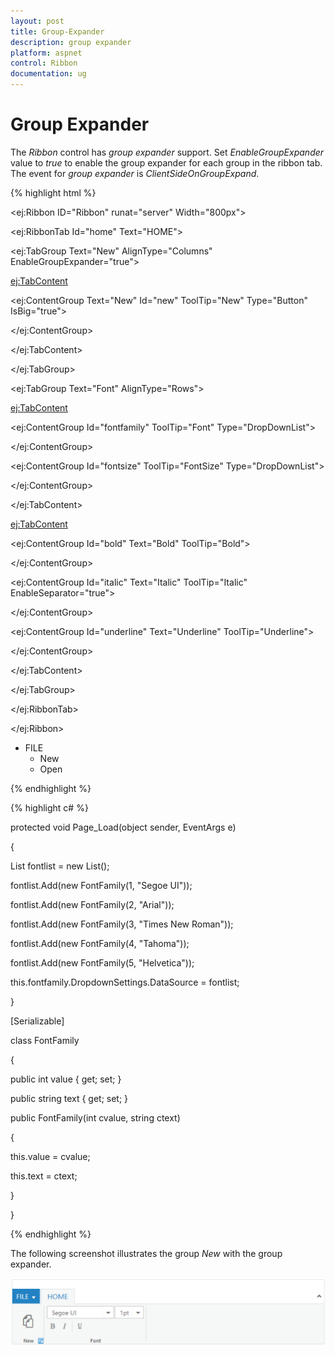```yaml
---
layout: post
title: Group-Expander
description: group expander
platform: aspnet
control: Ribbon
documentation: ug
---
```


# Group Expander

The _Ribbon_ control has _group expander_ support. Set _EnableGroupExpander_ value to _true_ to enable the group expander for each group in the ribbon tab. The event for _group expander_ is _ClientSideOnGroupExpand_.



{% highlight html %}





<ej:Ribbon ID="Ribbon" runat="server" Width="800px">

<ApplicationTab ItemID="menu" Type="ApplicationMenu">

<MenuSettings OpenOnClick="false"></MenuSettings>

</ApplicationTab>

<RibbonTabs>

<ej:RibbonTab Id="home" Text="HOME">

<TabGroupCollection>

<ej:TabGroup Text="New" AlignType="Columns" EnableGroupExpander="true">

<ContentCollection>

<ej:TabContent>

<ContentDefaults Width="100" />

<ContentGroupCollection>

<ej:ContentGroup Text="New" Id="new" ToolTip="New" Type="Button" IsBig="true">

<ButtonSettings ContentType="ImageOnly" PrefixIcon="e-ribbon e-new" />

</ej:ContentGroup>

</ContentGroupCollection>

</ej:TabContent>

</ContentCollection>

</ej:TabGroup>

<ej:TabGroup Text="Font" AlignType="Rows">

<ContentCollection>

<ej:TabContent>

<ContentGroupCollection>

<ej:ContentGroup Id="fontfamily" ToolTip="Font" Type="DropDownList">

<DropdownSettings Value="Segoe UI" Text="Fonts" Width="150"></DropdownSettings>

</ej:ContentGroup>

<ej:ContentGroup Id="fontsize" ToolTip="FontSize" Type="DropDownList">

<DropdownSettings Value="1pt" Width="65"></DropdownSettings>

</ej:ContentGroup>

</ContentGroupCollection>

</ej:TabContent>

<ej:TabContent>

<ContentGroupCollection>

<ej:ContentGroup Id="bold" Text="Bold" ToolTip="Bold">

<ButtonSettings ContentType="ImageOnly" Type="Reset" PrefixIcon="e-ribbon bold" Click="executeAction" />

</ej:ContentGroup>

<ej:ContentGroup Id="italic" Text="Italic" ToolTip="Italic" EnableSeparator="true">

<ButtonSettings ContentType="ImageOnly" Type="Reset" PrefixIcon="e-ribbon e-ribbonitalic" />

</ej:ContentGroup>

<ej:ContentGroup Id="underline" Text="Underline" ToolTip="Underline">

<ButtonSettings ContentType="ImageOnly" Type="Reset" PrefixIcon="e-ribbon e-ribbonunderline" />

</ej:ContentGroup>

</ContentGroupCollection>

<ContentDefaults Type="Button" IsBig="false" />

</ej:TabContent>

</ContentCollection>

</ej:TabGroup>

</TabGroupCollection>

</ej:RibbonTab>

</RibbonTabs>



</ej:Ribbon>

<ul id="menu">

<li><a>FILE</a>

<ul>

<li><a>New</a></li>

<li><a>Open</a></li>

</ul>

</li>

</ul>



<style type="text/css">

.e-ribbon .e-new:before {

content: "\e646";

font-size: 36px;

position: relative;

left: -12px;

top: -4px;

}

.e-ribbon .e-ribbonitalic:before {

content: "\e635";

}



.e-ribbon .bold:before {

content: "\e636";

}

.e-ribbon .e-ribbonunderline:before {

content: "\e634";

}

</style>



{% endhighlight %}



{% highlight c# %}





protected void Page_Load(object sender, EventArgs e)

{

List<FontFamily> fontlist = new List<FontFamily>();

fontlist.Add(new FontFamily(1, "Segoe UI"));

fontlist.Add(new FontFamily(2, "Arial"));

fontlist.Add(new FontFamily(3, "Times New Roman"));

fontlist.Add(new FontFamily(4, "Tahoma"));

fontlist.Add(new FontFamily(5, "Helvetica"));

this.fontfamily.DropdownSettings.DataSource = fontlist;

}

[Serializable]

class FontFamily

{

public int value { get; set; }

public string text { get; set; }

public FontFamily(int cvalue, string ctext)

{

this.value = cvalue;

this.text = ctext;

}

}



{% endhighlight %}





The following screenshot illustrates the group _New_ with the group expander.

![](Group-Expander_images/Group-Expander_img1.png)


